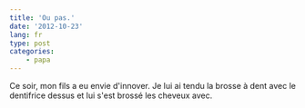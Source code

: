```yaml
---
title: 'Ou pas.'
date: '2012-10-23'
lang: fr
type: post
categories:
    - papa
---
```


Ce soir, mon fils a eu envie d'innover. Je lui ai tendu la brosse à dent avec le dentifrice dessus et lui s'est brossé les cheveux avec.
